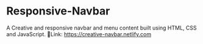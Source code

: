 # Responsive-Navbar
A Creative and responsive navbar and menu content built using HTML, CSS and JavaScript.
📎Link: https://creative-navbar.netlify.com
